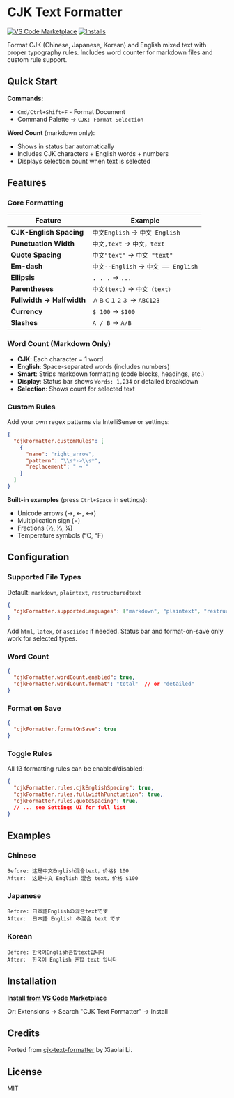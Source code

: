 # CJK Text Formatter

[![VS Code Marketplace](https://img.shields.io/visual-studio-marketplace/v/lixiaolai.cjk-text-formatter?label=VS%20Code%20Marketplace)](https://marketplace.visualstudio.com/items?itemName=lixiaolai.cjk-text-formatter)
[![Installs](https://img.shields.io/visual-studio-marketplace/i/lixiaolai.cjk-text-formatter)](https://marketplace.visualstudio.com/items?itemName=lixiaolai.cjk-text-formatter)

Format CJK (Chinese, Japanese, Korean) and English mixed text with proper typography rules. Includes word counter for markdown files and custom rule support.

## Quick Start

**Commands:**
- `Cmd/Ctrl+Shift+F` - Format Document
- Command Palette → `CJK: Format Selection`

**Word Count** (markdown only):
- Shows in status bar automatically
- Includes CJK characters + English words + numbers
- Displays selection count when text is selected

## Features

### Core Formatting

| Feature | Example |
|---------|---------|
| **CJK-English Spacing** | `中文English` → `中文 English` |
| **Punctuation Width** | `中文,text` → `中文，text` |
| **Quote Spacing** | `中文"text"` → `中文 "text"` |
| **Em-dash** | `中文--English` → `中文 —— English` |
| **Ellipsis** | `. . .` → `...` |
| **Parentheses** | `中文(text)` → `中文（text）` |
| **Fullwidth → Halfwidth** | `ＡＢＣ１２３` → `ABC123` |
| **Currency** | `$ 100` → `$100` |
| **Slashes** | `A / B` → `A/B` |

### Word Count (Markdown Only)

- **CJK**: Each character = 1 word
- **English**: Space-separated words (includes numbers)
- **Smart**: Strips markdown formatting (code blocks, headings, etc.)
- **Display**: Status bar shows `Words: 1,234` or detailed breakdown
- **Selection**: Shows count for selected text

### Custom Rules

Add your own regex patterns via IntelliSense or settings:

```json
{
  "cjkFormatter.customRules": [
    {
      "name": "right_arrow",
      "pattern": "\\s*->\\s*",
      "replacement": " → "
    }
  ]
}
```

**Built-in examples** (press `Ctrl+Space` in settings):
- Unicode arrows (→, ←, ↔)
- Multiplication sign (×)
- Fractions (½, ⅓, ¼)
- Temperature symbols (°C, °F)

## Configuration

### Supported File Types

Default: `markdown`, `plaintext`, `restructuredtext`

```json
{
  "cjkFormatter.supportedLanguages": ["markdown", "plaintext", "restructuredtext"]
}
```

Add `html`, `latex`, or `asciidoc` if needed. Status bar and format-on-save only work for selected types.

### Word Count

```json
{
  "cjkFormatter.wordCount.enabled": true,
  "cjkFormatter.wordCount.format": "total"  // or "detailed"
}
```

### Format on Save

```json
{
  "cjkFormatter.formatOnSave": true
}
```

### Toggle Rules

All 13 formatting rules can be enabled/disabled:

```json
{
  "cjkFormatter.rules.cjkEnglishSpacing": true,
  "cjkFormatter.rules.fullwidthPunctuation": true,
  "cjkFormatter.rules.quoteSpacing": true,
  // ... see Settings UI for full list
}
```

## Examples

### Chinese
```text
Before: 这是中文English混合text，价格$ 100
After:  这是中文 English 混合 text，价格 $100
```

### Japanese
```text
Before: 日本語Englishの混合textです
After:  日本語 English の混合 text です
```

### Korean
```text
Before: 한국어English혼합text입니다
After:  한국어 English 혼합 text 입니다
```

## Installation

**[Install from VS Code Marketplace](https://marketplace.visualstudio.com/items?itemName=lixiaolai.cjk-text-formatter)**

Or: Extensions → Search "CJK Text Formatter" → Install

## Credits

Ported from [cjk-text-formatter](https://github.com/xiaolai/cjk-text-formatter) by Xiaolai Li.

## License

MIT
